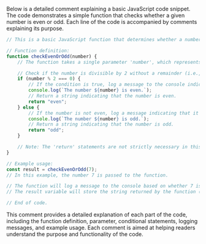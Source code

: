 Below is a detailed comment explaining a basic JavaScript code snippet. The code demonstrates a simple function that checks whether a given number is even or odd. Each line of the code is accompanied by comments explaining its purpose.

```javascript
// This is a basic JavaScript function that determines whether a number is even or odd.

// Function definition:
function checkEvenOrOdd(number) {
    // The function takes a single parameter 'number', which represents the number to be checked.

    // Check if the number is divisible by 2 without a remainder (i.e., it's an even number):
    if (number % 2 === 0) {
        // If the condition is true, log a message to the console indicating that the number is even.
        console.log(`The number ${number} is even.`);
        // Return a string indicating that the number is even.
        return "even";
    } else {
        // If the number is not even, log a message indicating that it's odd.
        console.log(`The number ${number} is odd.`);
        // Return a string indicating that the number is odd.
        return "odd";
    }

    // Note: The 'return' statements are not strictly necessary in this case since the function also logs messages.
}

// Example usage:
const result = checkEvenOrOdd(7);
// In this example, the number 7 is passed to the function.

// The function will log a message to the console based on whether 7 is even or odd.
// The result variable will store the string returned by the function ("odd" in this case).

// End of code.
```

This comment provides a detailed explanation of each part of the code, including the function definition, parameter, conditional statements, logging messages, and example usage. Each comment is aimed at helping readers understand the purpose and functionality of the code.